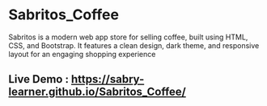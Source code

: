 # Sabritos_Coffee
Sabritos is a modern web app store for selling coffee, built using HTML, CSS, and Bootstrap. It features a clean design, dark theme, and responsive layout for an engaging shopping experience

## Live Demo : https://sabry-learner.github.io/Sabritos_Coffee/
